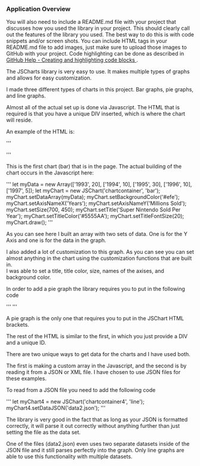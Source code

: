 

### Application Overview
You will also need to include a README.md file with your project that discusses how you used the library in your project.  This should clearly call out the features of the library you used.  The best way to do this is with code snippets and/or screen shots. You can include HTML tags in your README.md file to add images, just make sure to upload those images to GitHub with your project.  Code highlighting can be done as described in [GitHub Help - Creating and highlighting code blocks ](https://help.github.com/articles/creating-and-highlighting-code-blocks/).


The JSCharts library is very easy to use.  It makes multiple types of graphs and allows for easy customization.  

I made three different types of charts in this project.  Bar graphs, pie graphs, and line graphs.

Almost all of the actual set up is done via Javascript.  The HTML that is required is that you have a unique DIV inserted, which is where the chart will reside.

An example of the HTML is:

'''
<div id="chartcontainer"></div>
'''

This is the first chart (bar) that is in the page.  The actual building of the chart occurs in the Javascript here:

'''
    let myData = new Array(['1993', 20], ['1994', 10], ['1995', 30], ['1996', 10], ['1997', 5]);
    let myChart = new JSChart('chartcontainer', 'bar');
    myChart.setDataArray(myData);
    myChart.setBackgroundColor('#efe');
    myChart.setAxisNameX('Years');
    myChart.setAxisNameY('Millions Sold');
    myChart.setSize(700, 450);
    myChart.setTitle('Super Nintendo Sold Per Year');
    myChart.setTitleColor('#5555AA');
    myChart.setTitleFontSize(20);
    myChart.draw();
'''

As you can see here I built an array with two sets of data.  One is for the Y Axis and one is for the data in the graph.

I also added a lot of customization to this graph.  As you can see you can set almost anything in the chart using the customization functions that are built in.  
I was able to set a title, title color, size, names of the axises, and background color.  

In order to add a pie graph the library requires you to put in the following code

'''
                <JSChart>
                    <dataset type="pie">
                    </dataset>
                </JSChart>
'''

A pie graph is the only one that requires you to put in the JSChart HTML brackets.  

The rest of the HTML is similar to the first, in which you just provide a DIV and a unique ID.

There are two unique ways to get data for the charts and I have used both.  

The first is making a custom array in the Javascript, and the second is by reading it from a JSON or XML file.  I have chosen to use JSON files for these examples.

To read from a JSON file you need to add the following code

'''
    let myChart4 = new JSChart('chartcontainer4', 'line');
    myChart4.setDataJSON('data2.json');
'''

The library is very good in the fact that as long as your JSON is formatted correctly, it will parse it out correctly without anything further than just setting the file as the data set.  

One of the files (data2.json) even uses two separate datasets inside of the JSON file and it still parses perfectly into the graph.  Only line graphs are able to use this functionality with multiple datasets.
